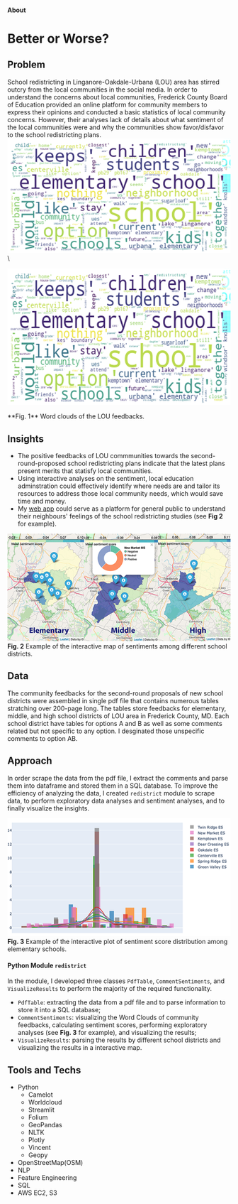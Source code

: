 #### About

# **Better or Worse?**
## **Problem**
School redistricting in Linganore-Oakdale-Urbana (LOU) area has stirred outcry from the local communities in the social media. In order to understand the concerns about local communities, Frederick County Board of Education provided an online platform for community members to express their opinions and conducted a basic statistics of local community concerns. However, their analyses lack of details about what sentiment of the local communities were and why the communities show favor/disfavor to the school redistricting plans.
\
![](./figs/fig1.png)\
<p algin="center">
  <img src="./figs/fig1.png" width="600" height="308">
</p>
**Fig. 1** Word clouds of the LOU feedbacks.

## **Insights**
* The positive feedbacks of LOU commmunities towards the second-round-proposed school redistricting plans indicate that the latest plans present merits that statisfy local communities.
* Using interactive analyses on the sentiment, local education adminstration could effectively identify where needs are and tailor its resources to address those local community needs, which would save time and money.
* My [web app](https://bit.ly/BetterOrWorseDemo) could serve as a platform for general public to understand their neighbours' feelings of the school redistricting studies (see **Fig 2** for example).

![](./figs/fig3.png)\
**Fig. 2** Example of the interactive map of sentiments among different school districts.

## **Data**
The community feedbacks for the second-round proposals of new school districts were assembled in single pdf file that contains numerous tables stratching over 200-page long. The tables store feedbacks for elementary, middle, and high school districts of LOU area in Frederick County, MD. Each school district have tables for options A and B as well as some comments related but not specific to any option. I desginated those unspecific comments to option AB.

## **Approach**
In order scrape the data from the pdf file, I extract the comments and parse them into dataframe and stored them in a SQL database. To improve the efficiency of analyzing the data, I created `redistrict` module to scrape data, to perform exploratory data analyses and sentiment analyses, and to finally visualize the insights.

![](./figs/fig2.png)\
**Fig. 3** Example of the interactive plot of sentiment score distribution among elementary schools.

#### **Python Module** `redistrict`
In the module, I developed three classes `PdfTable`, `CommentSentiments`, and `VisualizeResults` to perform the majority of the required functionality.

* `PdfTable`: extracting the data from a pdf file and to parse information to store it into a SQL database;
* `CommentSentiments`: visualizing the Word Clouds of community feedbacks, calculating sentiment scores, performing exploratory analyses (see **Fig. 3** for example), and visualizing the results;
* `VisualizeResults`: parsing the results by different school districts and visualizing the results in a interactive map.

## **Tools and Techs**
* Python
    * Camelot
    * Worldcloud
    * Streamlit
    * Folium
    * GeoPandas
    * NLTK
    * Plotly
    * Vincent
    * Geopy
* OpenStreetMap(OSM)
* NLP
* Feature Engineering
* SQL
* AWS EC2, S3
